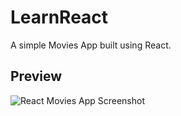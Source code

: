 # LearnReact

A simple Movies App built using React.

## Preview

![React Movies App Screenshot](./assets/ReactMovie.png)
